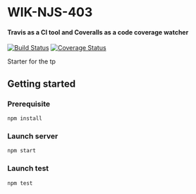 # WIK-NJS-403

#### Travis as a CI tool and Coveralls as a code coverage watcher
[![Build Status](https://travis-ci.org/broussegui/code-coverage-node.svg?branch=master)](https://travis-ci.org/broussegui/code-coverage-node)
[![Coverage Status](https://coveralls.io/repos/github/broussegui/code-coverage-node.svg?branch=master)](https://coveralls.io/github/broussegui/code-coverage-node?branch=master)

Starter for the tp

## Getting started

### Prerequisite

`npm install`

### Launch server

`npm start`

### Launch test

`npm test`
